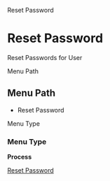 
Reset Password
# Reset Password


Reset Passwords for User

Menu Path
## Menu Path



- Reset Password

Menu Type
### Menu Type

**Process**


[Reset Password](../../process-ad_user_password.md)